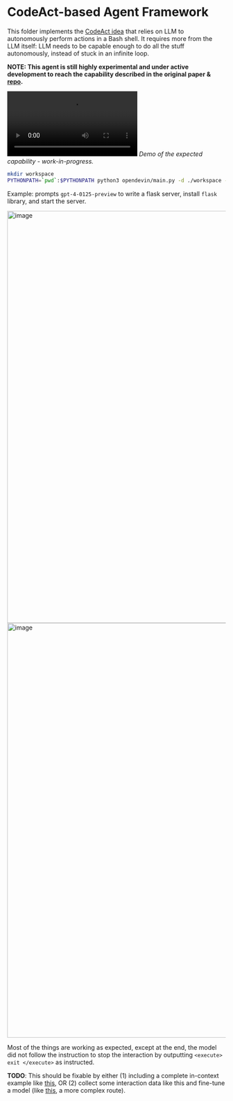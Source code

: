 # CodeAct-based Agent Framework

This folder implements the [CodeAct idea](https://arxiv.org/abs/2402.13463) that relies on LLM to autonomously perform actions in a Bash shell. It requires more from the LLM itself: LLM needs to be capable enough to do all the stuff autonomously, instead of stuck in an infinite loop.

**NOTE: This agent is still highly experimental and under active development to reach the capability described in the original paper & [repo](https://github.com/xingyaoww/code-act).**

<video src="https://github.com/xingyaoww/code-act/assets/38853559/62c80ada-62ce-447e-811c-fc801dd4beac"> </video>
*Demo of the expected capability - work-in-progress.*

```bash
mkdir workspace
PYTHONPATH=`pwd`:$PYTHONPATH python3 opendevin/main.py -d ./workspace -c CodeActAgent -t "Please write a flask app that returns 'Hello, World\!' at the root URL, then start the app on port 5000. python3 has already been installed for you."
```

Example: prompts `gpt-4-0125-preview` to write a flask server, install `flask` library, and start the server.

<img width="951" alt="image" src="https://github.com/OpenDevin/OpenDevin/assets/38853559/325c3115-a343-4cc5-a92b-f1e5d552a077">

<img width="957" alt="image" src="https://github.com/OpenDevin/OpenDevin/assets/38853559/68ad10c1-744a-4e9d-bb29-0f163d665a0a">

Most of the things are working as expected, except at the end, the model did not follow the instruction to stop the interaction by outputting `<execute> exit </execute>` as instructed.

**TODO**: This should be fixable by either (1) including a complete in-context example like [this](https://github.com/xingyaoww/mint-bench/blob/main/mint/tasks/in_context_examples/reasoning/with_tool.txt), OR (2) collect some interaction data like this and fine-tune a model (like [this](https://github.com/xingyaoww/code-act), a more complex route).
